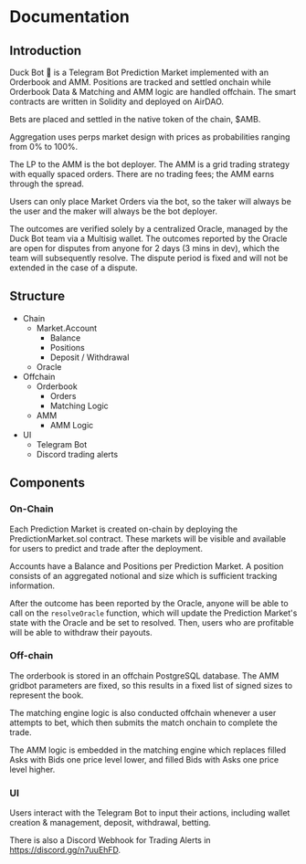 # Documentation

## Introduction

Duck Bot 🦆 is a Telegram Bot Prediction Market implemented with an Orderbook and AMM. Positions are tracked and settled onchain while Orderbook Data & Matching and AMM logic are handled offchain. The smart contracts are written in Solidity and deployed on AirDAO.

Bets are placed and settled in the native token of the chain, $AMB.

Aggregation uses perps market design with prices as probabilities ranging from 0% to 100%.

The LP to the AMM is the bot deployer. The AMM is a grid trading strategy with equally spaced orders. There are no trading fees; the AMM earns through the spread.

Users can only place Market Orders via the bot, so the taker will always be the user and the maker will always be the bot deployer.

The outcomes are verified solely by a centralized Oracle, managed by the Duck Bot team via a Multisig wallet. The outcomes reported by the Oracle are open for disputes from anyone for 2 days (3 mins in dev), which the team will subsequently resolve. The dispute period is fixed and will not be extended in the case of a dispute.

## Structure

- Chain
  - Market.Account
    - Balance
    - Positions
    - Deposit / Withdrawal
  - Oracle
- Offchain
  - Orderbook
    - Orders
    - Matching Logic
  - AMM
    - AMM Logic
- UI
  - Telegram Bot
  - Discord trading alerts

## Components

### On-Chain
Each Prediction Market is created on-chain by deploying the PredictionMarket.sol contract. These markets will be visible and available for users to predict and trade after the deployment.

Accounts have a Balance and Positions per Prediction Market. A position consists of an aggregated notional and size which is sufficient tracking information.

After the outcome has been reported by the Oracle, anyone will be able to call on the `resolveOracle` function, which will update the Prediction Market's state with the Oracle and be set to resolved. Then, users who are profitable will be able to withdraw their payouts.


### Off-chain
The orderbook is stored in an offchain PostgreSQL database. The AMM gridbot parameters are fixed, so this results in a fixed list of signed sizes to represent the book.

The matching engine logic is also conducted offchain whenever a user attempts to bet, which then submits the match onchain to complete the trade.

The AMM logic is embedded in the matching engine which replaces filled Asks with Bids one price level lower, and filled Bids with Asks one price level higher.

### UI
Users interact with the Telegram Bot to input their actions, including wallet creation & management, deposit, withdrawal, betting.

There is also a Discord Webhook for Trading Alerts in https://discord.gg/n7uuEhFD.